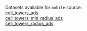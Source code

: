 Datasets available for `mobile` source:  
[cell_towers_ads](https://docs.upgini.com/public/mobile/cell_towers_ads)  
[cell_towers_mls_radius_ads](https://docs.upgini.com/public/mobile/cell_towers_mls_radius_ads)  
[cell_towers_radius_ads](https://docs.upgini.com/public/mobile/cell_towers_radius_ads)  
